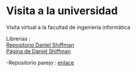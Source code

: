 # Visita a la universidad
Visita virtual a la facultad de ingeniería informática

Librerias :</br>
<a href="https://github.com/shiffman/OpenKinect-for-Processing">Repositorio Daniel Shiffman</a><br/>
<a href="http://shiffman.net/p5/kinect/">Página de Daniel Shiffman</a>


-Repositorio parejo : <a href="https://github.com/DatFerPa/ApplicationAndroidVisitaFacultad/blob/master/README.md">enlace </a>
